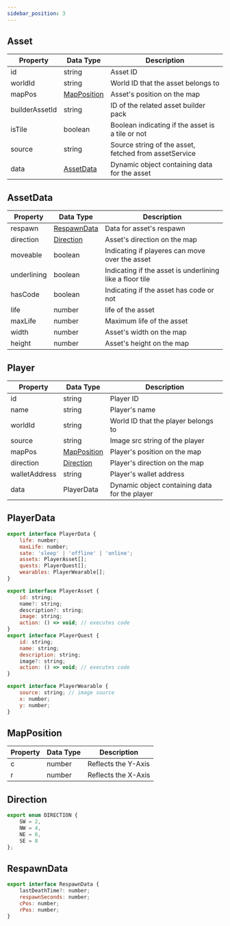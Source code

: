 ```yaml
---
sidebar_position: 3
---
```


## Asset

| Property       | Data Type                   | Description                                           |
| -------------- | --------------------------- | ----------------------------------------------------- |
| id             | string                      | Asset ID                                              |
| worldId        | string                      | World ID that the asset belongs to                    |
| mapPos         | [MapPosition](#mapposition) | Asset's position on the map                           |
| builderAssetId | string                      | ID of the related asset builder pack                  |
| isTile         | boolean                     | Boolean indicating if the asset is a tile or not      |
| source         | string                      | Source string of the asset, fetched from assetService |
| data           | [AssetData](#assetdata)     | Dynamic object containing data for the asset          |

## AssetData

| Property    | Data Type                   | Description                                              |
| ----------- | --------------------------- | -------------------------------------------------------- |
| respawn     | [RespawnData](#respawndata) | Data for asset's respawn                                 |
| direction   | [Direction](#direction)     | Asset's direction on the map                             |
| moveable    | boolean                     | Indicating if playeres can move over the asset           |
| underlining | boolean                     | Indicating if the asset is underlining like a floor tile |
| hasCode     | boolean                     | Indicating if the asset has code or not                  |
| life        | number                      | life of the asset                                        |
| maxLife     | number                      | Maximum life of the asset                                |
| width       | number                      | Asset's width on the map                                 |
| height      | number                      | Asset's height on the map                                |

## Player

| Property      | Data Type                   | Description                                   |
| ------------- | --------------------------- | --------------------------------------------- |
| id            | string                      | Player ID                                     |
| name          | string                      | Player's name                                 |
| worldId       | string                      | World ID that the player belongs to           |
| source        | string                      | Image src string of the player                |
| mapPos        | [MapPosition](#mapposition) | Player's position on the map                  |
| direction     | [Direction](#direction)     | Player's direction on the map                 |
| walletAddress | string                      | Player's wallet address                       |
| data          | PlayerData                  | Dynamic object containing data for the player |

## PlayerData

```jsx
export interface PlayerData {
	life: number;
	maxLife: number;
	sate: 'sleep' | 'offline' | 'online';
	assets: PlayerAsset[];
	quests: PlayerQuest[];
	wearables: PlayerWearable[];
}

export interface PlayerAsset {
	id: string;
	name?: string;
	description?: string;
	image: string;
	action: () => void; // executes code
}
export interface PlayerQuest {
	id: string;
	name: string;
	description: string;
	image?: string;
	action: () => void; // executes code
}

export interface PlayerWearable {
	source: string; // image source
	x: number;
	y: number;
}
```

## MapPosition

| Property | Data Type | Description         |
| -------- | --------- | ------------------- |
| c        | number    | Reflects the Y-Axis |
| r        | number    | Reflects the X-Axis |

## Direction

```jsx
export enum DIRECTION {
    SW = 2,
    NW = 4,
    NE = 6,
    SE = 8
};
```

## RespawnData

```jsx
export interface RespawnData {
	lastDeathTime?: number;
	respawnSeconds: number;
	cPos: number;
	rPos: number;
}
```
